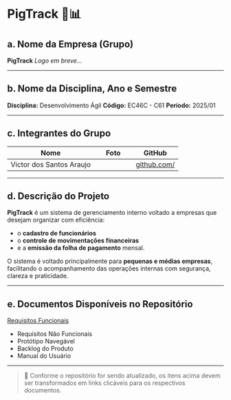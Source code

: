 # PigTrack 🐷📊

## a. Nome da Empresa (Grupo)

**PigTrack**
*Logo em breve...*

---

## b. Nome da Disciplina, Ano e Semestre

**Disciplina:** Desenvolvimento Ágil
**Código:** EC46C - C61
**Período:** 2025/01

---

## c. Integrantes do Grupo

| Nome                     | Foto              | GitHub                                                   |
| ------------------------ | ----------------- | -------------------------------------------------------- |
| Victor dos Santos Araujo |                   | [github.com/](https://github.com/VictorArxujo) |

>

---

## d. Descrição do Projeto

**PigTrack** é um sistema de gerenciamento interno voltado a empresas que desejam organizar com eficiência:

* o **cadastro de funcionários**
* o **controle de movimentações financeiras**
* e a **emissão da folha de pagamento** mensal.

O sistema é voltado principalmente para **pequenas e médias empresas**, facilitando o acompanhamento das operações internas com segurança, clareza e praticidade.

---

## e. Documentos Disponíveis no Repositório

<a href="PigTrack/Requisitos de Usuários/RF.md">Requisitos Funcionais</a>

* Requisitos Não Funcionais
* Protótipo Navegável
* Backlog do Produto
* Manual do Usuário

---

> 📌 Conforme o repositório for sendo atualizado, os itens acima devem ser transformados em links clicáveis para os respectivos documentos.

